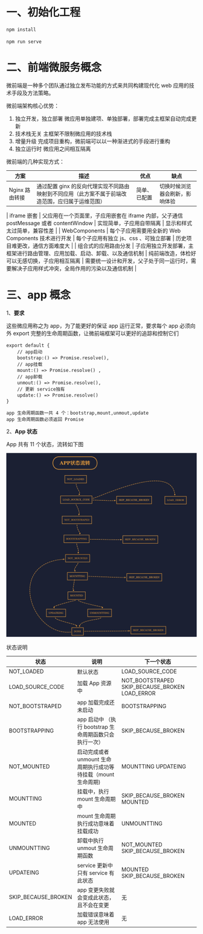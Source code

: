 # 一、初始化工程

```
npm install

npm run serve

```

# 二、前端微服务概念

微前端是一种多个团队通过独立发布功能的方式来共同构建现代化 web 应用的技术手段及方法策略。

微前端架构核心优势：

1. 独立开发，独立部署
   微应用单独建项、单独部署，部署完成主框架自动完成更新
2. 技术栈无关
   主框架不限制微应用的技术栈
3. 增量升级
   完成项目重构，微前端可以以一种渐进式的手段进行重构
4. 独立运行时
   微应用之间相互隔离

微前端的几种实现方式：

| 方案           | 描述                                                                                             | 优点         | 缺点                           |
| -------------- | ------------------------------------------------------------------------------------------------ | ------------ | ------------------------------ |
| Nginx 路由转接 | 通过配置 ginx 的反向代理实现不同路由映射到不同应用（此方案不属于前端改造范围，应归属于运维范围） | 简单、已配置 | 切换时候浏览器会刷新，影响体验 |

| iframe 嵌套 | 父应用在一个页面里，子应用嵌套在 iframe 内部，父子通信 postMessage 或者 contentWindow | 实现简单，子应用自带隔离 | 显示和样式太过简单，兼容性差 |
| WebComponents | 每个子应用需要用全新的 Web Components 技术进行开发 | 每个子应用有独立 js、css 、可独立部署 | 历史项目难更改，通信方面难度大 |
| 组合式的应用路由分发 | 子应用独立开发部署，主框架进行路由管理、应用加载、启动、卸载、以及通信机制 | 纯前端改造，体检好可以无感切换，子应用相互隔离 | 需要统一设计和开发，父子处于同一运行时，需要解决子应用样式冲突，全局作用的污染以及通信机制 |

# 三、app 概念

1、**要求**

这些微应用称之为 app，为了能更好的保证 app 运行正常，要求每个 app 必须向外 export 完整的生命周期函数，让微前端框架可以更好的追踪和控制它们

```
export default {
    // app启动
    bootstrap:() => Promise.resolve(),
    // app挂载
    mount:() => Promise.resolve() ,
    // app卸载
    unmout:() => Promise.resolve(),
    // 更新 service独有
    update:() => Promise.resolve()
}
```

    app 生命周期函数一共 4 个：bootstrap,mount,unmout,update
    app 生命周期函数必须返回 Promise

2、**App 状态**

App 共有 11 个状态，流转如下图

![APP状态](https://github.com/alvinmachao/MicroFrontEnd/blob/master/images/%E5%BE%AE%E6%9C%8D%E5%8A%A1APP%E7%8A%B6%E6%80%81%E6%B5%81%E8%BD%AC.png)

状态说明

| 状态                | 说明                                                           | 下一个状态                                     |
| ------------------- | -------------------------------------------------------------- | ---------------------------------------------- |
| NOT_LOADED          | 默认状态                                                       | LOAD_SOURCE_CODE                               |
| LOAD_SOURCE_CODE    | 加载 App 资源中                                                | NOT_BOOTSTRAPED SKIP_BECAUSE_BROKEN LOAD_ERROR |
| NOT_BOOTSTRAPED     | app 加载完成还未启动                                           | BOOTSTRAPPING                                  |
| BOOTSTRAPPING       | app 启动中 （执行 bootstrap 生命周期函数只会执行一次）         | SKIP_BECAUSE_BROKEN                            |
| NOT_MOUNTED         | 启动完成或者 unmount 生命周期执行成功等待挂载（mount 生命周期) | MOUNTTING UPDATEING                            |
| MOUNTTING           | 挂载中，执行 mount 生命周期中                                  | SKIP_BECAUSE_BROKEN MOUNTED                    |
| MOUNTED             | mount 生命周期执行成功意味着挂载成功                           | UNMOUNTTING                                    |
| UNMOUNTTING         | 卸载中执行 unmout 生命周期函数                                 | NOT_MOUNTED SKIP_BECAUSE_BROKEN                |
| UPDATEING           | service 更新中只有 service 有此状态                            | MOUNTED SKIP_BECAUSE_BROKEN                    |
| SKIP_BECAUSE_BROKEN | app 变更失败就会变成此状态，且不会在变更                       | 无                                             |
| LOAD_ERROR          | 加载错误意味着 app 无法使用                                    | 无                                             |
